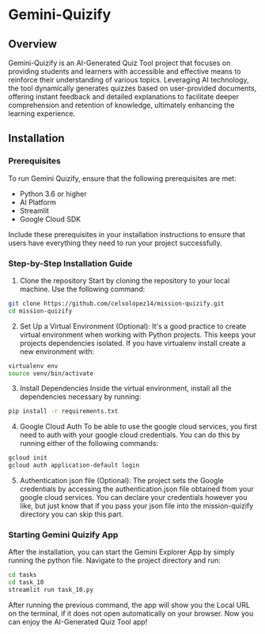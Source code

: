 # Gemini-Quizify
## Overview
Gemini-Quizify is an AI-Generated Quiz Tool project that focuses on providing students and learners with accessible and effective means to reinforce their understanding of various topics. Leveraging AI technology, the tool dynamically generates quizzes based on user-provided documents, offering instant feedback and detailed explanations to facilitate deeper comprehension and retention of knowledge, ultimately enhancing the learning experience.

## Installation
### Prerequisites
To run Gemini Quizify, ensure that the following prerequisites are met:
 - Python 3.6 or higher
 - AI Platform
 - Streamlit
 - Google Cloud SDK

Include these prerequisites in your installation instructions to ensure that users have everything they need to run your project successfully.

### Step-by-Step Installation Guide
1. Clone the repository
    Start by cloning the repository to your local machine. Use the following command:
```bash
git clone https://github.com/celsolopez14/mission-quizify.git
cd mission-quizify
```

2. Set Up a Virtual Environment (Optional):
It's a good practice to create virtual environment when working with Python projects. This keeps your projects dependencies isolated. If you have virtualenv install create a new environment with:
```bash
virtualenv env
source venv/bin/activate
```

3. Install Dependencies
Inside the virtual environment, install all the dependencies necessary by running:
```bash
pip install -r requirements.txt
```

4. Google Cloud Auth
To be able to use the google cloud services, you first need to auth with your google cloud credentials. You can do this by running either of the following commands:
```bash
gcloud init
gcloud auth application-default login
```
5. Authentication json file (Optional):
The project sets the Google credentials by accessing the authentication.json file obtained from your google cloud services. You can declare your credentials however you like, but just know that if you pass your json file into the mission-quizify directory you can skip this part.

### Starting Gemini Quizify App
After the installation, you can start the Gemini Explorer App by simply running the python file. Navigate to the project directory and run:
```bash
cd tasks
cd task_10
streamlit run task_10.py
```

After running the previous command, the app will show you the Local URL on the terminal, if it does not open automatically on your browser. Now you can enjoy the AI-Generated Quiz Tool app!



